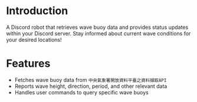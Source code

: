 # Introduction

A Discord robot that retrieves wave buoy data and provides status updates within your Discord server. Stay informed about current wave conditions for your desired locations!

# Features

* Fetches wave buoy data from `中央氣象署開放資料平臺之資料擷取API`
* Reports wave height, direction, period, and other relevant data 
* Handles user commands to query specific wave buoys
